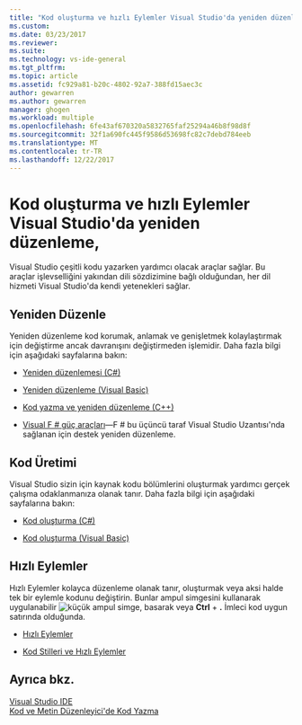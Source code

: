 ```yaml
---
title: "Kod oluşturma ve hızlı Eylemler Visual Studio'da yeniden düzenleme, | Microsoft Docs"
ms.custom: 
ms.date: 03/23/2017
ms.reviewer: 
ms.suite: 
ms.technology: vs-ide-general
ms.tgt_pltfrm: 
ms.topic: article
ms.assetid: fc929a81-b20c-4802-92a7-388fd15aec3c
author: gewarren
ms.author: gewarren
manager: ghogen
ms.workload: multiple
ms.openlocfilehash: 6fe43af670320a5832765faf25294a46b8f98d8f
ms.sourcegitcommit: 32f1a690fc445f9586d53698fc82c7debd784eeb
ms.translationtype: MT
ms.contentlocale: tr-TR
ms.lasthandoff: 12/22/2017
---
```

# <a name="refactoring-code-generation-and-quick-actions-in-visual-studio"></a>Kod oluşturma ve hızlı Eylemler Visual Studio'da yeniden düzenleme,

Visual Studio çeşitli kodu yazarken yardımcı olacak araçlar sağlar.  Bu araçlar işlevselliğini yakından dili sözdizimine bağlı olduğundan, her dil hizmeti Visual Studio'da kendi yetenekleri sağlar.

## <a name="refactoring"></a>Yeniden Düzenle

Yeniden düzenleme kod korumak, anlamak ve genişletmek kolaylaştırmak için değiştirme ancak davranışını değiştirmeden işlemidir.  Daha fazla bilgi için aşağıdaki sayfalarına bakın:

* [Yeniden düzenlemesi (C#)](../csharp-ide/refactoring-csharp.md)

* [Yeniden düzenleme (Visual Basic)](../vb-ide/refactoring-vb.md)

* [Kod yazma ve yeniden düzenleme (C++)](/cpp/ide/writing-and-refactoring-code-cpp)

* [Visual F # güç araçları](https://marketplace.visualstudio.com/items?itemName=FSharpSoftwareFoundation.VisualFPowerTools)&mdash;F # bu üçüncü taraf Visual Studio Uzantısı'nda sağlanan için destek yeniden düzenleme.

## <a name="code-generation"></a>Kod Üretimi

Visual Studio sizin için kaynak kodu bölümlerini oluşturmak yardımcı gerçek çalışma odaklanmanıza olanak tanır. Daha fazla bilgi için aşağıdaki sayfalarına bakın:

* [Kod oluşturma (C#)](../csharp-ide/code-generation-csharp.md)

* [Kod oluşturma (Visual Basic)](../vb-ide/code-generation-vb.md)

## <a name="quick-actions"></a>Hızlı Eylemler

Hızlı Eylemler kolayca düzenleme olanak tanır, oluşturmak veya aksi halde tek bir eylemle kodunu değiştirin. Bunlar ampul simgesini kullanarak uygulanabilir ![küçük ampul simge](media/vs2015_lightbulbsmall.png "VS2017_LightBulbSmall"), basarak veya **Ctrl** + **.** İmleci kod uygun satırında olduğunda.

* [Hızlı Eylemler](quick-actions.md)

* [Kod Stilleri ve Hızlı Eylemler](code-styles-and-quick-actions.md)

## <a name="see-also"></a>Ayrıca bkz.

[Visual Studio IDE](../ide/visual-studio-ide.md)  
[Kod ve Metin Düzenleyici'de Kod Yazma](../ide/writing-code-in-the-code-and-text-editor.md)